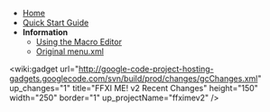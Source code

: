   * [Home](Welcome.md)
  * [Quick Start Guide](QuickStart.md)
  * **Information**
    * [Using the Macro Editor](Using_FFXI_ME.md)
    * [Original menu.xml](OriginalMenuXML.md)

<wiki:gadget url="http://google-code-project-hosting-gadgets.googlecode.com/svn/build/prod/changes/gcChanges.xml" up\_changes="1" title="FFXI ME! v2 Recent Changes" height="150" width="250" border="1" up\_projectName="ffximev2" />